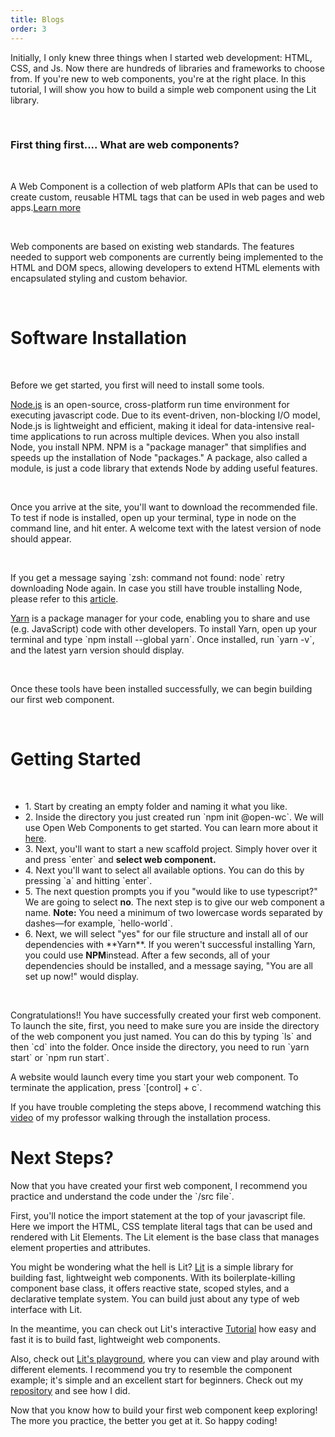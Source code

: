 ```yaml
---
title: Blogs
order: 3
---
```


<p>Initially, I only knew three things when I started web development: HTML, CSS, and Js. Now there are hundreds of libraries and frameworks to choose from. If you're new to web components, you're at the right place. In this tutorial, I will show you how to build a simple web component using the Lit library.</p>
<br>
<h3> First thing first.... What are web components?</h3>
<br>
<p>A Web Component is a collection of web platform APIs that can be used to create custom, reusable HTML tags that can be used in web pages and web apps.<a href= "https://developer.mozilla.org/en-US/docs/Web/Web_Components" target="_blank">Learn more</a></p>
<br>
<p>Web components are based on existing web standards. The features needed to support web components are currently being implemented to the HTML and DOM specs, allowing developers to extend HTML elements with encapsulated styling and custom behavior.</p>
<br>
<h1>Software Installation</h1>
<br>
<p>Before we get started, you first will need to install some tools.</p>

<p><a href="https://nodejs.org/en/" target="_blank">Node.js</a> is an open-source, cross-platform run time environment for executing javascript code. Due to its event-driven, non-blocking I/O model, Node.js is lightweight and efficient, making it ideal for data-intensive real-time applications to run across multiple devices. When you also install Node, you install NPM. NPM is a "package manager" that simplifies and speeds up the installation of Node "packages." A package, also called a module, is just a code library that extends Node by adding useful features.</p>
<br>
<p>Once you arrive at the site, you'll want to download the recommended file. To test if node is installed, open up your terminal, type in node on the command line, and hit enter. A welcome text with the latest version of node should appear.</p>
<br>
<p>If you get a message saying `zsh: command not found: node` retry downloading Node again. In case you still have trouble installing Node, please refer to this <a href="https://nodesource.com/blog/installing-nodejs-tutorial-mac-os-x/">article</a>.</p>

<p><a href="https://classic.yarnpkg.com/en/docs/install#mac-stable" target="_blank">Yarn</a> is a package manager for your code, enabling you to share and use (e.g. JavaScript) code with other developers. To install Yarn, open up your terminal and type `npm install --global yarn`. Once installed, run `yarn -v`, and the latest yarn version should display.</p>
<br>
<p>Once these tools have been installed successfully, we can begin building our first web component.</p>
<br>
<h1>Getting Started</h1>
</br>
<ul>
    <li>1. Start by creating an empty folder and naming it what you like.</li>
    <li>2. Inside the directory you just created run `npm init @open-wc`. We will use Open Web Components to get started. You can learn more about it <a href="https://open-wc.org/docs/" target="_blank">here</a>.</li>
    <li>3. Next, you'll want to start a new scaffold project. Simply hover over it and press `enter` and <b>select web component.</b></li>
    <li>4.  Next you'll want to select all available options. You can do this by pressing `a` and hitting `enter`.</li>
    <li>5. The next question prompts you if you "would like to use typescript?" We are going to select <b>no</b>. The next step is to give our web component a name. <b>Note:</b> You need a minimum of two lowercase words separated by dashes—for example, `hello-world`.</li>
    <li>6. Next, we will select "yes" for our file structure and install all of our dependencies with **Yarn**. If you weren't successful installing Yarn, you could use <b>NPM</b>instead. After a few seconds, all of your dependencies should be installed, and a message saying, "You are all set up now!" would display.</li>
</ul>
<br>
<p>Congratulations!! You have successfully created your first web component. To launch the site, first, you need to make sure you are inside the directory of the web component you just named. You can do this by typing `ls` and then `cd` into the folder. Once inside the directory, you need to run `yarn start` or `npm run start`.</p>

<p>A website would launch every time you start your web component. To terminate the application, press `[control] + c`.</p>

<p>If you have trouble completing the steps above, I recommend watching this <a href="https://www.youtube.com/watch?v=r_mio0e6v1g" target="_blank">video</a> of my professor walking through the installation process.</p>

<h1>Next Steps?</h1>
<p>Now that you have created your first web component, I recommend you practice and understand the code under the `/src file`.</p>

<p>First, you'll notice the import statement at the top of your javascript file. Here we import the HTML, CSS template literal tags that can be used and rendered with Lit Elements. The Lit element is the base class that manages element properties and attributes.</p>

<p>You might be wondering what the hell is Lit? <a href="https://lit.dev/docs/"target="_blank">Lit</a> is a simple library for building fast, lightweight web components. With its boilerplate-killing component base class, it offers reactive state, scoped styles, and a declarative template system. You can build just about any type of web interface with Lit.</p>

<p>In the meantime, you can check out Lit's interactive <a href="https://lit.dev/tutorial/" target="_blank">Tutorial</a> how easy and fast it is to build fast, lightweight web components.</p>

<p>Also, check out <a href="https://lit.dev/playground/" target="_blank">Lit's playground</a>, where you can view and play around with different elements. I recommend you try to resemble the component example; it's simple and an excellent start for beginners. Check out my <a href="https://github.com/reyes-edwin/IST402_Lab-1" target="_blank">repository</a> and see how I did.</p>

<p>Now that you know how to build your first web component keep exploring! The more you practice, the better you get at it. So happy coding!</p>
